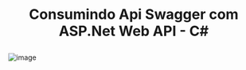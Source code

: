 <h1 align="center">
  Consumindo Api Swagger com ASP.Net Web API - C#<p align='center'>
</h1>

<p align='center'>

</p>




![image](https://github.com/rodrigoxaviersantos/ApiCatalogo/assets/116025593/b8ae0a02-3154-4a99-90e9-e78b1e3ac49f)
